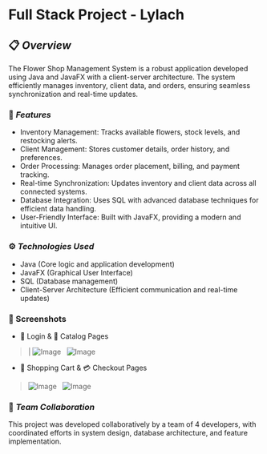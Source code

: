 # Full Stack Project - Lylach 

## 📋 *Overview*
      
The Flower Shop Management System is a robust application developed using Java and JavaFX with a client-server architecture. The system efficiently manages inventory, client data, and orders, ensuring seamless synchronization and real-time updates.

### 🔧 *Features*

- Inventory Management: Tracks available flowers, stock levels, and restocking alerts.
- Client Management: Stores customer details, order history, and preferences.
- Order Processing: Manages order placement, billing, and payment tracking.
- Real-time Synchronization: Updates inventory and client data across all connected systems.
- Database Integration: Uses SQL with advanced database techniques for efficient data handling.
- User-Friendly Interface: Built with JavaFX, providing a modern and intuitive UI.

### ⚙️ *Technologies Used*

  - Java (Core logic and application development)
  - JavaFX (Graphical User Interface)
  - SQL (Database management)
  - Client-Server Architecture (Efficient communication and real-time updates)

### 📸 Screenshots
- 🔑 Login & 🌸 Catalog Pages

> | ![Image](https://github.com/user-attachments/assets/440a707e-7749-4f1e-9c7b-8d79e8e4a0ef)  &nbsp;  ![Image](https://github.com/user-attachments/assets/6bfdcbc3-09f1-46c0-a140-9cb2c22b57db)

- 🛒 Shopping Cart & 💳 Checkout Pages
> ![Image](https://github.com/user-attachments/assets/acd64802-71d5-4137-99ca-5a03b4cd9463)  &nbsp; ![Image](https://github.com/user-attachments/assets/94dcbae1-c3aa-43f3-b98c-a2d0b813a59d)

### 🤝 *Team Collaboration*

This project was developed collaboratively by a team of 4 developers, with coordinated efforts in system design, database architecture, and feature implementation.



